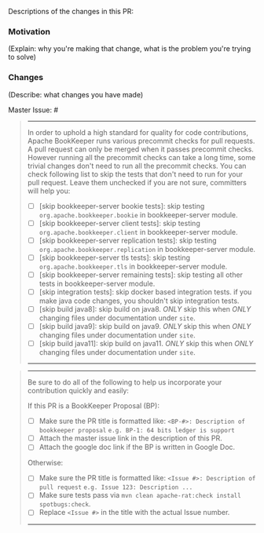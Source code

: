 Descriptions of the changes in this PR:



### Motivation

(Explain: why you're making that change, what is the problem you're trying to solve)

### Changes

(Describe: what changes you have made)

Master Issue: #<master-issue-number>

> ---
> In order to uphold a high standard for quality for code contributions, Apache BookKeeper runs various precommit
> checks for pull requests. A pull request can only be merged when it passes precommit checks. However running all
> the precommit checks can take a long time, some trivial changes don't need to run all the precommit checks. You
> can check following list to skip the tests that don't need to run for your pull request. Leave them unchecked if
> you are not sure, committers will help you:
>
> - [ ] [skip bookkeeper-server bookie tests]: skip testing `org.apache.bookkeeper.bookie` in bookkeeper-server module.
> - [ ] [skip bookkeeper-server client tests]: skip testing `org.apache.bookkeeper.client` in bookkeeper-server module.
> - [ ] [skip bookkeeper-server replication tests]: skip testing `org.apache.bookkeeper.replication` in bookkeeper-server module.
> - [ ] [skip bookkeeper-server tls tests]: skip testing `org.apache.bookkeeper.tls` in bookkeeper-server module.
> - [ ] [skip bookkeeper-server remaining tests]: skip testing all other tests in bookkeeper-server module.
> - [ ] [skip integration tests]: skip docker based integration tests. if you make java code changes, you shouldn't skip integration tests.
> - [ ] [skip build java8]: skip build on java8. *ONLY* skip this when *ONLY* changing files under documentation under `site`.
> - [ ] [skip build java9]: skip build on java9. *ONLY* skip this when *ONLY* changing files under documentation under `site`.
> - [ ] [skip build java11]: skip build on java11. *ONLY* skip this when *ONLY* changing files under documentation under `site`.
> ---

> ---
> Be sure to do all of the following to help us incorporate your contribution
> quickly and easily:
>
> If this PR is a BookKeeper Proposal (BP):
>
> - [ ] Make sure the PR title is formatted like:
>     `<BP-#>: Description of bookkeeper proposal`
>     `e.g. BP-1: 64 bits ledger is support`
> - [ ] Attach the master issue link in the description of this PR.
> - [ ] Attach the google doc link if the BP is written in Google Doc.
>
> Otherwise:
> 
> - [ ] Make sure the PR title is formatted like:
>     `<Issue #>: Description of pull request`
>     `e.g. Issue 123: Description ...`
> - [ ] Make sure tests pass via `mvn clean apache-rat:check install spotbugs:check`.
> - [ ] Replace `<Issue #>` in the title with the actual Issue number.
> 
> ---
